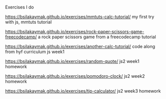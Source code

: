 Exercises I do 

https://bsilakaymak.github.io/exercises/mmtuts-calc-tutorial/ my first try with js, mmtuts tutorial

https://bsilakaymak.github.io/exercises/rock-paper-scissors-game-freecodecamp/  a rock paper scissors game from a freecodecamp tutorial

https://bsilakaymak.github.io/exercises/another-calc-tutorial/ code along from hyf curriculum js week1

https://bsilakaymak.github.io/exercises/random-quote/ js2 week1 homework

https://bsilakaymak.github.io/exercises/pomodoro-clock/ js2 week2 homework

https://bsilakaymak.github.io/exercises/tip-calculator/ js2 week3 homework
